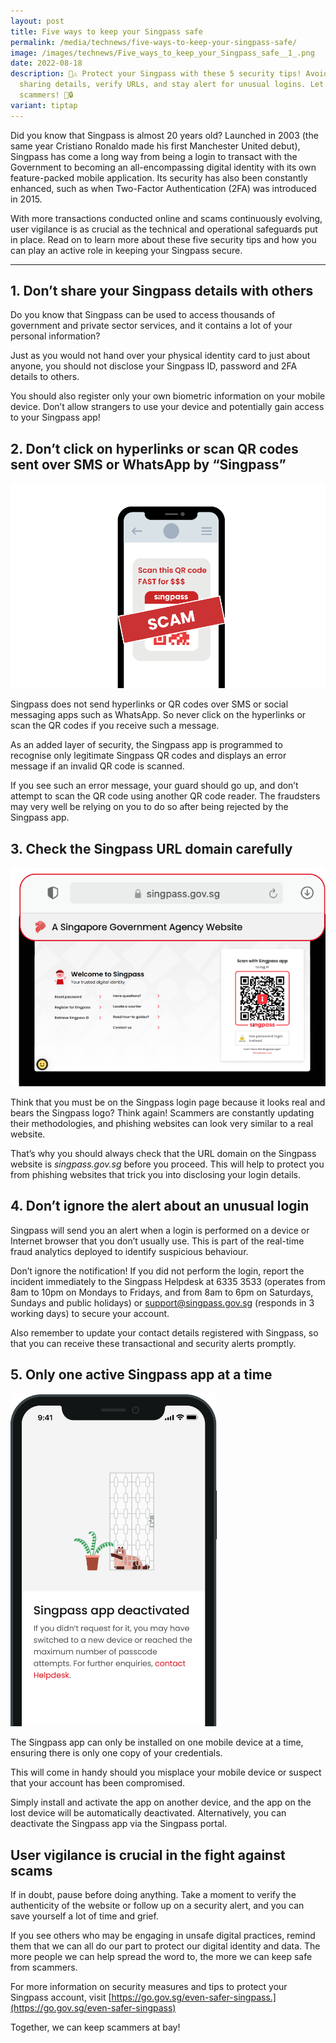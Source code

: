 ```yaml
---
layout: post
title: Five ways to keep your Singpass safe
permalink: /media/technews/five-ways-to-keep-your-singpass-safe/
image: /images/technews/Five_ways_to_keep_your_Singpass_safe__1_.png
date: 2022-08-18
description: 🚫⚠️ Protect your Singpass with these 5 security tips! Avoid
  sharing details, verify URLs, and stay alert for unusual logins. Let's beat
  scammers! 🤝🔒
variant: tiptap
---
```

Did you know that Singpass is almost 20 years old? Launched in 2003 (the same year Cristiano Ronaldo made his first Manchester United debut), Singpass has come a long way from being a login to transact with the Government to becoming an all-encompassing digital identity with its own feature-packed mobile application. Its security has also been constantly enhanced, such as when Two-Factor Authentication (2FA) was introduced in 2015. 

With more transactions conducted online and scams continuously evolving, user vigilance is as crucial as the technical and operational safeguards put in place. Read on to learn more about these five security tips and how you can play an active role in keeping your Singpass secure.

---

## 1. Don’t share your Singpass details with others

Do you know that Singpass can be used to access thousands of government and private sector services, and it contains a lot of your personal information? 

Just as you would not hand over your physical identity card to just about anyone, you should not disclose your Singpass ID, password and 2FA details to others.

You should also register only your own biometric information on your mobile device. Don’t allow strangers to use your device and potentially gain access to your Singpass app!

## 2. Don’t click on hyperlinks or scan QR codes sent over SMS or WhatsApp by “Singpass” 

![Don't click on SMS links](/images/technews/singpasssecure1.png) 

Singpass does not send hyperlinks or QR codes over SMS or social messaging apps such as WhatsApp. So never click on the hyperlinks or scan the QR codes if you receive such a message.

As an added layer of security, the Singpass app is programmed to recognise only legitimate Singpass QR codes and displays an error message if an invalid QR code is scanned. 

If you see such an error message, your guard should go up, and don’t attempt to scan the QR code using another QR code reader. The fraudsters may very well be relying on you to do so after being rejected by the Singpass app.


## 3. Check the Singpass URL domain carefully

![check the URL carefully](/images/technews/singpasssecure2.png)

Think that you must be on the Singpass login page because it looks real and bears the Singpass logo? Think again! Scammers are constantly updating their methodologies, and phishing websites can look very similar to a real website.

That’s why you should always check that the URL domain on the Singpass website is *singpass.gov.sg* before you proceed. This will help to protect you from phishing websites that trick you into disclosing your login details.

## 4. Don’t ignore the alert about an unusual login

Singpass will send you an alert when a login is performed on a device or Internet browser that you don’t usually use. This is part of the real-time fraud analytics deployed to identify suspicious behaviour. 

Don’t ignore the notification! If you did not perform the login, report the incident immediately to the Singpass Helpdesk at 6335 3533 (operates from 8am to 10pm on Mondays to Fridays, and from 8am to 6pm on Saturdays, Sundays and public holidays) or [support@singpass.gov.sg](mailto:support@singpass.gov.sg) (responds in 3 working days) to secure your account.

Also remember to update your contact details registered with Singpass, so that you can receive these transactional and security alerts promptly.

## 5. Only one active Singpass app at a time

 
![One mobile device at a time](/images/technews/singpasssecure3.png)

The Singpass app can only be installed on one mobile device at a time, ensuring there is only one copy of your credentials.

This will come in handy should you misplace your mobile device or suspect that your account has been compromised. 

Simply install and activate the app on another device, and the app on the lost device will be automatically deactivated. Alternatively, you can deactivate the Singpass app via the Singpass portal.

## User vigilance is crucial in the fight against scams

If in doubt, pause before doing anything. Take a moment to verify the authenticity of the website or follow up on a security alert, and you can save yourself a lot of time and grief. 

If you see others who may be engaging in unsafe digital practices, remind them that we can all do our part to protect our digital identity and data. The more people we can help spread the word to, the more we can keep safe from scammers. 

For more information on security measures and tips to protect your Singpass account, visit [https://go.gov.sg/even-safer-singpass.](https://go.gov.sg/even-safer-singpass) 

Together, we can keep scammers at bay!